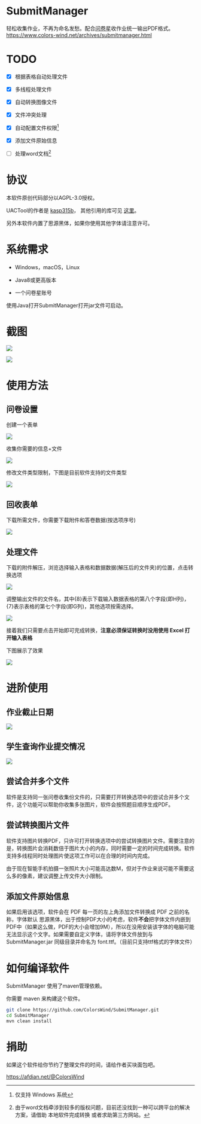 # SubmitManager
轻松收集作业，不再为命名发愁。配合[问卷星](https://www.wjx.cn/)收作业统一输出PDF格式。  
https://www.colors-wind.net/archives/submitmanager.html


# TODO

- [x] 根据表格自动处理文件
- [x] 多线程处理文件
- [x] 自动转换图像文件
- [x] 文件冲突处理
- [x] 自动配置文件权限[^1]
- [x] 添加文件原始信息
- [ ] 处理word文档[^2]



[^1]: 仅支持 Windows 系统

[^2]: 由于word文档牵涉到较多的版权问题，目前还没找到一种可以跨平台的解决方案，请借助 本地软件完成转换 或者求助第三方网站。



# 协议

本软件原创代码部分以AGPL-3.0授权。

UACTool的作者是 [kasp315b](https://github.com/kasp315b/UACTool)， 
其他引用的库可见 [这里](https://github.com/ColorsWind/FileRemap/network/dependencies)。

另外本软件内置了思源黑体，如果你使用其他字体请注意许可。



# 系统需求

- Windows，macOS，Linux
- Java8或更高版本

- 一个问卷星账号

使用Java打开SubmitManager打开jar文件可启动。





# 截图

![](https://cdn.colors-wind.net/usr/uploads/2020/04/3236829459.png)

![](https://cdn.colors-wind.net/usr/uploads/2020/04/2177531772.png)


# 使用方法

## 问卷设置

创建一个表单

![](https://cdn.colors-wind.net/usr/uploads/2020/04/4028696143.png)

收集你需要的信息+文件

![](https://cdn.colors-wind.net/usr/uploads/2020/04/825075670.png)

修改文件类型限制，下图是目前软件支持的文件类型

![](https://cdn.colors-wind.net/usr/uploads/2020/04/3954557715.png)

## 回收表单

下载所需文件，你需要下载附件和答卷数据(按选项序号)

![](https://cdn.colors-wind.net/usr/uploads/2020/04/3491714266.png)

 ## 处理文件

下载的附件解压，浏览选择输入表格和数据数据(解压后的文件夹)的位置，点击转换选项

![](https://cdn.colors-wind.net/usr/uploads/2020/04/3099375763.png)

调整输出文件的文件名，其中{8}表示下载输入数据表格的第八个字段(即H列)，{7}表示表格的第七个字段(即G列)，其他选项按需选择。

![](https://cdn.colors-wind.net/usr/uploads/2020/04/677005836.png)

接着我们只需要点击开始即可完成转换，**注意必须保证转换时没用使用 Excel 打开输入表格**

下图展示了效果

![](https://cdn.colors-wind.net/usr/uploads/2020/04/2938114973.png)

# 进阶使用

## 作业截止日期

![](https://cdn.colors-wind.net/usr/uploads/2020/04/3056114729.png)



## 学生查询作业提交情况

![](https://cdn.colors-wind.net/usr/uploads/2020/04/3734895698.png)



## 尝试合并多个文件

软件是支持同一张问卷收集份文件的，只需要打开转换选项中的尝试合并多个文件，这个功能可以帮助你收集多张图片，软件会按照题目顺序生成PDF。



## 尝试转换图片文件

软件支持图片转换PDF，只许可打开转换选项中的尝试转换图片文件。需要注意的是，转换图片会消耗数倍于图片大小的内存，同时需要一定的时间完成转换。软件支持多线程同时处理图片使这项工作可以在合理的时间内完成。

由于现在智能手机拍摄一张照片大小可能高达数M，但对于作业来说可能不需要这么多的像素，建议调整上传文件大小限制。



## 添加文件原始信息

如果启用该选项，软件会在 PDF 每一页的左上角添加文件转换成 PDF 之前的名称，字体默认 思源黑体，出于控制PDF大小的考虑，软件**不会**把字体文件内嵌到PDF中（如果这么做，PDF的大小会增加9M），所以在没用安装该字体的电脑可能无法显示这个文字。如果需要自定义字体，请将字体文件放到与 SubmitManager.jar 同级目录并命名为 font.ttf。（目前只支持ttf格式的字体文件）



# 如何编译软件

SubmitManager 使用了maven管理依赖。

你需要 maven 来构建这个软件。

```bash
git clone https://github.com/ColorsWind/SubmitManager.git
cd SubmitManager
mvn clean install
```



# 捐助

如果这个软件给你节约了整理文件的时间，请给作者买块面包吧。

https://afdian.net/@ColorsWind
